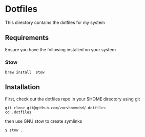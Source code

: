 # Dotfiles

This directory contains the dotfiles for my system

## Requirements

Ensure you have the following installed on your system

### Stow

```shell
brew install  stow
```

## Installation

First, check out the dotfiles repo in your $HOME directory using git

```shell
git clone git@github.com/zxcvbnmmohd/.dotfiles
cd .dotfiles
```

then use GNU stow to create symlinks

```shell
$ stow .
```

